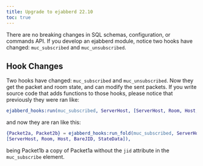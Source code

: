 ```yaml
---
title: Upgrade to ejabberd 22.10
toc: true
---
```


There are no breaking changes in SQL schemas, configuration, or commands API. If you develop an ejabberd module, notice two hooks have changed: `muc_subscribed` and `muc_unsubscribed`.

## Hook Changes

Two hooks have changed: `muc_subscribed` and `muc_unsubscribed`. Now they get the packet and room state, and can modify the sent packets. If you write source code that adds functions to those hooks, please notice that previously they were ran like:

```erlang
ejabberd_hooks:run(muc_subscribed, ServerHost, [ServerHost, Room, Host, BareJID]);
```

and now they are ran like this:
```erlang
{Packet2a, Packet2b} = ejabberd_hooks:run_fold(muc_subscribed, ServerHost, {Packet1a, Packet1b},
[ServerHost, Room, Host, BareJID, StateData]),
```
being Packet1b a copy of Packet1a without the `jid` attribute in the `muc_subscribe` element.
